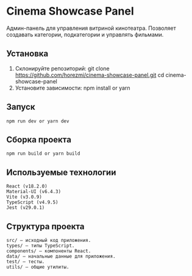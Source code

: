 # Cinema Showcase Panel

Админ-панель для управления витриной кинотеатра. Позволяет создавать категории, подкатегории и управлять фильмами.

## Установка

1. Склонируйте репозиторий:
   git clone https://github.com/horezmi/cinema-showcase-panel.git
   cd cinema-showcase-panel
2. Установите зависимости:
   npm install or yarn

## Запуск

    npm run dev or yarn dev

## Сборка проекта

    npm run build or yarn build

## Используемые технологии

    React (v18.2.0)
    Material-UI (v6.4.3)
    Vite (v3.0.9)
    TypeScript (v4.9.5)
    Jest (v29.0.1)

## Структура проекта

    src/ — исходный код приложения.
    types/ — типы TypeScript.
    components/ — компоненты React.
    data/ — начальные данные для приложения.
    test/ — тесты.
    utils/ — общие утилиты.
